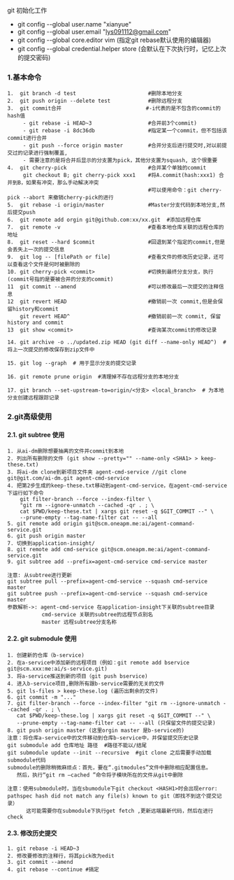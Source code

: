 

git 初始化工作
* git config --global user.name "xianyue"
* git config --global user.email "lys091112@gmail.com"
* git config --global core.editor vim  (指定git rebase默认使用的编辑器)
* git config --global credential.helper store (会默认在下次执行时，记忆上次的提交密码)

### 1.基本命令
   
    1.  git branch -d test                       #删除本地分支 
    2.  git push origin --delete test            #删除远程分支
    3.  git commit合并                           #-i代表的是不包含的commit的hash值
         - git rebase -i HEAD~3                  #合并前3个commit)
         - git rebase -i 8dc36db                 #指定某一个commit，但不包括该commit进行合并
         - git push --force origin master        #合并分支后进行提交时,对以前提交过的记录进行强制覆盖,
         - 需要注意的是将合并后显示的分支置为pick，其他分支置为squash, 这个很重要
    4.  git cherry-pick                          #合并某个单独的commit
         git checkout B; git cherry-pick xxx1    #将A.commit(hash:xxx1) 合并到B，如果有冲突，那么手动解决冲突
                                                 #可以使用命令：git cherry-pick --abort 来撤销cherry-pick的进行
    5.  git rebase -i origin/master              #Master分支代码到本地分支,然后提交push
    6.  git remote add orgin git@github.com:xx/xx.git  #添加远程仓库
    7.  git remote -v                            #查看本地仓库关联的远程仓库的地址
    8.  git reset --hard $commit                 #回退到某个指定的commit,但是会丢失上一次的提交信息
    9.  git log -- [filePath or file]            #查看文件的修改历史记录，还可以查看这个文件是何时被删除的
    10. git cherry-pick <commit>                 #切换到最终分支分支，执行(commit号指的是要被合并的分支的commit)
    11  git commit --amend                       #可以修改最后一次提交的注释信息
    12  git revert HEAD                          #撤销前一次 commit,但是会保留history和commit
        git revert HEAD^                         #撤销前前一次 commit, 保留history and commit 
    13  git show <commit>                        #查询某次commit的修改记录

    14. git archive -o ../updated.zip HEAD (git diff --name-only HEAD^)  # 将上一次提交的修改保存到zip文件中

    15. git log --graph  # 用于显示分支的提交记录

    16. git remote prune origin  #清理掉不存在远程分支的本地分支

    17. git branch --set-upstream-to=origin/<分支> <local_branch>  # 为本地分支创建远程跟踪记录



### 2.git高级使用
#### 2.1. git subtree 使用

    1. 从ai-dm删除想要抽离的文件并commit到本地
    2. 列出所有删除的文件 (git show --pretty="" --name-only <SHA1> > keep-these.txt)
    3. 将ai-dm clone到新项目文件夹 agent-cmd-service //git clone git@git.com/ai-dm.git agent-cmd-service
    4. 把第2步生成的keep-these.txt移动到agent-cmd-service，在agent-cmd-service下运行如下命令
        git filter-branch --force --index-filter \
        "git rm --ignore-unmatch --cached -qr . ; \
        cat $PWD/keep-these.txt | xargs git reset -q $GIT_COMMIT --" \
        --prune-empty --tag-name-filter cat -- --all
    5. git remote add origin git@scm.oneapm.me:ai/agent-command-service.git
    6. git push origin master
    7. 切换到application-insight/
    8. git remote add cmd-service git@scm.oneapm.me:ai/agent-command-service.git
    9. git subtree add --prefix=agent-cmd-service cmd-service master

    注意: 从subtree进行更新
    git subtree pull --prefix=agent-cmd-service --squash cmd-service master
    git subtree push --prefix=agent-cmd-service --squash cmd-service master
    参数解析->: agent-cmd-service 在application-insight下关联的subtree目录
               cmd-service 关联的subtree的远程节点别名
               master 远程subtree分支名称

#### 2.2. git submodule 使用

    1. 创建新的仓库（b-service)
    2. 在a-service中添加新的远程项目（例如：git remote add bservice git@scm.xxx:me:ai/s-service.git) 
    3. 将a-service推送到新的项目（git push bservice)
    4. 进入b-service项目,删除所有跟b-service需要的无关的文件
    5. git ls-files > keep-these.log (遍历出剩余的文件)
    6. git commit -m "..."
    7. git filter-branch --force --index-filter "git rm --ignore-unmatch --cached -qr . ; \
       cat $PWD/keep-these.log | xargs git reset -q $GIT_COMMIT --" \
       --prune-empty --tag-name-filter cat -- --all (只保留文件的提交记录)
    8. git push origin master (这里orgin master 是b-service的)
    注意：将仓库a-service中的文件移动到仓库b-service中，并保留提交历史记录
    git submodule add 仓库地址 路径  #路径不能以/结尾
    git submodule update --init --recursive  #git clone 之后需要手动加载submodule代码
    submodule的删除稍微麻烦点：首先，要在“.gitmodules”文件中删除相应配置信息。
       然后，执行“git rm –cached ”命令将子模块所在的文件从git中删除

    注意：使用submodule时，当在sbumodule下git checkout <HASH1>时会出现error: pathspec hash did not match any file(s) known to git（即找不到这个提交记录）
          这可能需要你在submodule下执行get fetch ,更新远端最新代码，然后在进行check


#### 2.3. 修改历史提交

    1. git rebase -i HEAD~3
    2. 修改要修改的注释行，将其pick改为edit
    3. git commit --amend
    4. git rebase --continue #搞定
